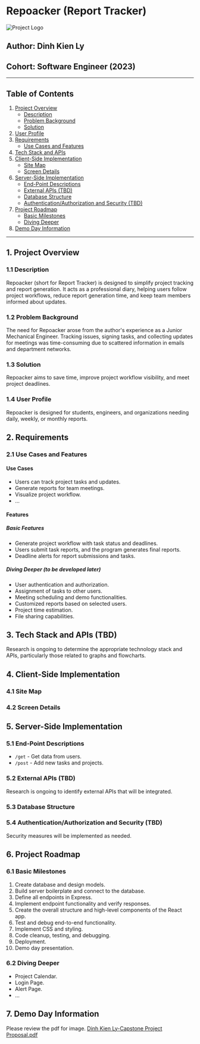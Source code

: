 # Repoacker (Report Tracker)

![Project Logo](project-logo.png) <!-- Add your project logo here -->

## Author: Dinh Kien Ly
## Cohort: Software Engineer (2023)

---

## Table of Contents

1. [Project Overview](#project-overview)
   - [Description](#description)
   - [Problem Background](#problem-background)
   - [Solution](#solution)
2. [User Profile](#user-profile)
3. [Requirements](#requirements)
   - [Use Cases and Features](#use-cases-and-features)
4. [Tech Stack and APIs](#tech-stack-and-apis)
5. [Client-Side Implementation](#client-side-implementation)
   - [Site Map](#site-map)
   - [Screen Details](#screen-details)
6. [Server-Side Implementation](#server-side-implementation)
   - [End-Point Descriptions](#end-point-descriptions)
   - [External APIs (TBD)](#external-apis-that-will-be-consumed-tbd)
   - [Database Structure](#database-structure)
   - [Authentication/Authorization and Security (TBD)](#authenticationauthorization-and-security-tbd)
7. [Project Roadmap](#project-roadmap)
   - [Basic Milestones](#basic-milestones)
   - [Diving Deeper](#diving-deeper)
8. [Demo Day Information](#demo-day-information)

---

## 1. Project Overview

### 1.1 Description

Repoacker (short for Report Tracker) is designed to simplify project tracking and report generation. It acts as a professional diary, helping users follow project workflows, reduce report generation time, and keep team members informed about updates.

### 1.2 Problem Background

The need for Repoacker arose from the author's experience as a Junior Mechanical Engineer. Tracking issues, signing tasks, and collecting updates for meetings was time-consuming due to scattered information in emails and department networks.

### 1.3 Solution

Repoacker aims to save time, improve project workflow visibility, and meet project deadlines.

### 1.4 User Profile

Repoacker is designed for students, engineers, and organizations needing daily, weekly, or monthly reports.

## 2. Requirements

### 2.1 Use Cases and Features

#### Use Cases

- Users can track project tasks and updates.
- Generate reports for team meetings.
- Visualize project workflow.
- ...

#### Features

##### Basic Features

- Generate project workflow with task status and deadlines.
- Users submit task reports, and the program generates final reports.
- Deadline alerts for report submissions and tasks.

##### Diving Deeper (to be developed later)

- User authentication and authorization.
- Assignment of tasks to other users.
- Meeting scheduling and demo functionalities.
- Customized reports based on selected users.
- Project time estimation.
- File sharing capabilities.

## 3. Tech Stack and APIs (TBD)

Research is ongoing to determine the appropriate technology stack and APIs, particularly those related to graphs and flowcharts.

## 4. Client-Side Implementation

### 4.1 Site Map

<!-- Include a visual site map if available -->

### 4.2 Screen Details

<!-- Provide details about the various screens and user interfaces -->

## 5. Server-Side Implementation

### 5.1 End-Point Descriptions

- `/get` - Get data from users.
- `/post` - Add new tasks and projects.

### 5.2 External APIs (TBD)

Research is ongoing to identify external APIs that will be integrated.

### 5.3 Database Structure

<!-- Describe the database structure, if applicable -->

### 5.4 Authentication/Authorization and Security (TBD)

Security measures will be implemented as needed.

## 6. Project Roadmap

### 6.1 Basic Milestones

1. Create database and design models.
2. Build server boilerplate and connect to the database.
3. Define all endpoints in Express.
4. Implement endpoint functionality and verify responses.
5. Create the overall structure and high-level components of the React app.
6. Test and debug end-to-end functionality.
7. Implement CSS and styling.
8. Code cleanup, testing, and debugging.
9. Deployment.
10. Demo day presentation.

### 6.2 Diving Deeper

- Project Calendar.
- Login Page.
- Alert Page.
- ...

## 7. Demo Day Information

Please review the pdf for image.
[Dinh Kien Ly-Capstone Project Proposal.pdf](https://github.com/KDinhL/Dinh-Ly-Capstone-Project-Repoacker-/files/12529228/Dinh.Kien.Ly-Capstone.Project.Proposal.pdf)
